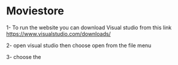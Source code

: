 # Moviestore

1- To run the website you can download Visual studio from this link 
https://www.visualstudio.com/downloads/

2- open visual studio then choose open from the file menu

3- choose the 